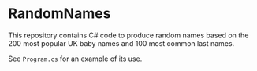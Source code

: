 # RandomNames
This repository contains C# code to produce random names based on the 200 most popular UK baby names and 100 most common last names.

See `Program.cs` for an example of its use.
